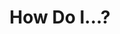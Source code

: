 ---
categories: ["POTD"]
tags: ["docs"] 
title: "How Do I...?"
linkTitle: "How Do I...?"
weight: 5
description: >
  Answers to all of your "How Do I...?" questions.
---
